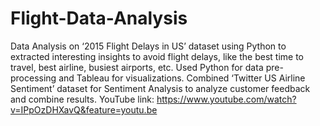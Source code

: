 # Flight-Data-Analysis
Data Analysis on ‘2015 Flight Delays in US’ dataset using Python to extracted interesting insights to avoid flight delays, like the best time to travel, best airline, busiest airports, etc. Used Python for data pre-processing and Tableau for visualizations. Combined ‘Twitter US Airline Sentiment’ dataset for Sentiment Analysis to analyze customer feedback and combine results.
YouTube link: https://www.youtube.com/watch?v=IPpOzDHXavQ&feature=youtu.be
